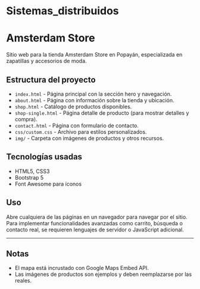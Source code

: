 # Sistemas_distribuidos
# Amsterdam Store

Sitio web para la tienda Amsterdam Store en Popayán, especializada en zapatillas y accesorios de moda.

## Estructura del proyecto

- `index.html` - Página principal con la sección hero y navegación.
- `about.html` - Página con información sobre la tienda y ubicación.
- `shop.html` - Catálogo de productos disponibles.
- `shop-single.html` - Página detalle de producto (para mostrar detalles y compra).
- `contact.html` - Página con formulario de contacto.
- `css/custom.css` - Archivo para estilos personalizados.
- `img/` - Carpeta con imágenes de productos y otros recursos.

## Tecnologías usadas

- HTML5, CSS3
- Bootstrap 5
- Font Awesome para íconos

## Uso

Abre cualquiera de las páginas en un navegador para navegar por el sitio.  
Para implementar funcionalidades avanzadas como carrito, búsqueda o contacto real, se requieren lenguajes de servidor o JavaScript adicional.

---

## Notas

- El mapa está incrustado con Google Maps Embed API.
- Las imágenes de productos son ejemplos y deben reemplazarse por las reales.
